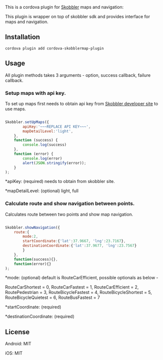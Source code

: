 
This is a cordova plugin for [Skobbler](http://www.skobbler.com/) maps and navigation:

This plugin is wrapper on top of skobbler sdk and provides interface for maps and navigation.

## Installation
```
cordova plugin add cordova-skobblermap-plugin
```

## Usage

All plugin methods takes 3 arguments - option, success callback, failure callback.

### Setup maps with api key.

To set up maps first needs to obtain api key from [Skobbler developer site](http://developer.skobbler.com/getting-started/ios) to use maps. 


```javascript

Skobbler.setUpMaps({
		apiKey:'~~~REPLACE API KEY~~~',
		mapDetailLevel:'light',
	}, 
	function (success) {
		console.log(success)
	}, 
	function (error) {
		console.log(error)
		alert(JSON.stringify(error));
	}
);

```
*apiKey: (required) needs to obtain from skobbler site.

*mapDetailLevel: (optional) light, full 


### Calculate route and show navigation between points.

Calculates route between two points and show map navigation.

```javascript

Skobbler.showNavigation({
	route:{
		mode:2,
		startCoordinate:{'lat':37.9667, 'lng':23.7167},
		destinationCoordinate:{'lat':37.9677, 'lng':23.7567}
		}
	}, 
	function(success){}, 
	function(error){}
);

```
*mode: (optional) default is RouteCarEfficient, possible optionals as below - 

RouteCarShortest = 0,
RouteCarFastest = 1,
RouteCarEfficient = 2,
RoutePedestrian = 3,
RouteBicycleFastest = 4,
RouteBicycleShortest = 5,
RouteBicycleQuietest = 6,
RouteBusFastest = 7

*startCoordinate: (required)

*destinationCoordinate: (required)


## License

Android: MIT

iOS: MIT

